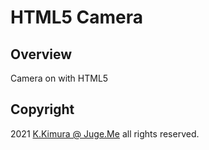 # HTML5 Camera

## Overview

Camera on with HTML5


## Copyright

2021 [K.Kimura @ Juge.Me](https://github.com/dotnsf) all rights reserved.
